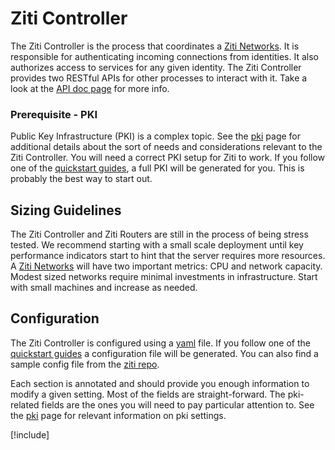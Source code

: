 # Ziti Controller

The Ziti Controller is the process that coordinates a [Ziti Networks](xref:zitiOverview#overview-of-a-ziti-network). It
is responsible for authenticating incoming connections from identities. It also authorizes access to services for any
given identity. The Ziti Controller provides two RESTful APIs for other processes to interact with it. Take a look at
the [API doc page](~/api/rest/index.md) for more info.

### Prerequisite - PKI

Public Key Infrastructure (PKI) is a complex topic. See the [pki](~/ziti/manage/pki.md) page for additional details
about the sort of needs and considerations relevant to the Ziti Controller. You will need a correct PKI setup for Ziti
to work. If you follow one of the [quickstart guides](~/ziti/quickstarts/quickstart-overview.md), a full PKI will be
generated for you. This is probably the best way to start out.

## Sizing Guidelines

The Ziti Controller and Ziti Routers are still in the process of being stress tested. We recommend starting with a small
scale deployment until key performance indicators start to hint that the server requires more resources. A
[Ziti Networks](xref:zitiOverview#overview-of-a-ziti-network) will have two important metrics: CPU and network capacity.
Modest sized networks require minimal investments in infrastructure. Start with small machines and increase as needed.

## Configuration

The Ziti Controller is configured using a [yaml](https://yaml.org/) file. If you follow one of the
[quickstart guides](~/ziti/quickstarts/quickstart-overview.md) a configuration file will be generated. You can also find a
sample config file from the [ziti repo](https://github.com/openziti/ziti/blob/release-next/etc/ctrl.with.edge.yml).

Each section is annotated and should provide you enough information to modify a given setting. Most of the fields are
straight-forward. The pki-related fields are the ones you will need to pay particular attention to. See
the [pki](~/ziti/manage/pki.md) page for relevant information on pki settings.

[!include[](./logging-snippet.md)]